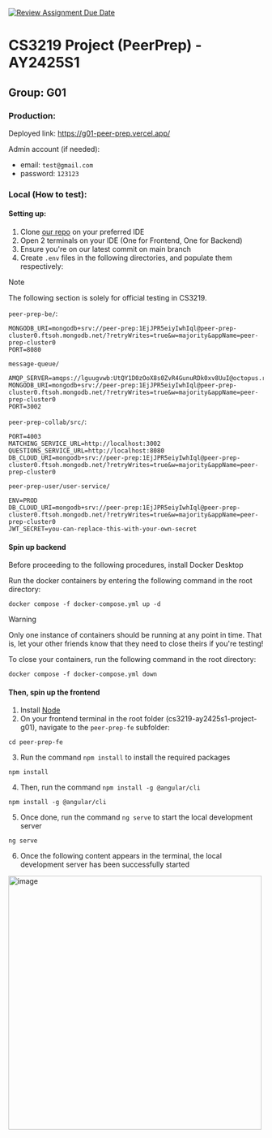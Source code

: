 [![Review Assignment Due Date](https://classroom.github.com/assets/deadline-readme-button-22041afd0340ce965d47ae6ef1cefeee28c7c493a6346c4f15d667ab976d596c.svg)](https://classroom.github.com/a/bzPrOe11)

# CS3219 Project (PeerPrep) - AY2425S1

## Group: G01

### Production:
Deployed link: https://g01-peer-prep.vercel.app/

Admin account (if needed): 
- email: `test@gmail.com`
- password: `123123`

### Local (How to test): 

#### Setting up: 
1. Clone [our repo](https://github.com/CS3219-AY2425S1/cs3219-ay2425s1-project-g01.git) on your preferred IDE
2. Open 2 terminals on your IDE (One for Frontend, One for Backend)
3. Ensure you're on our latest commit on main branch
4. Create `.env` files in the following directories, and populate them respectively:
> [!NOTE]
> The following section is solely for official testing in CS3219.

`peer-prep-be/`:
```
MONGODB_URI=mongodb+srv://peer-prep:1EjJPR5eiyIwhIql@peer-prep-cluster0.ftsoh.mongodb.net/?retryWrites=true&w=majority&appName=peer-prep-cluster0
PORT=8080
```
`message-queue/`
```
AMQP_SERVER=amqps://lguugvwb:UtQY1D0zOoX8s0ZvR4GunuRDk0xv8UuI@octopus.rmq3.cloudamqp.com/lguugvwb
MONGODB_URI=mongodb+srv://peer-prep:1EjJPR5eiyIwhIql@peer-prep-cluster0.ftsoh.mongodb.net/?retryWrites=true&w=majority&appName=peer-prep-cluster0
PORT=3002
```
`peer-prep-collab/src/`:
```
PORT=4003
MATCHING_SERVICE_URL=http://localhost:3002
QUESTIONS_SERVICE_URL=http://localhost:8080
DB_CLOUD_URI=mongodb+srv://peer-prep:1EjJPR5eiyIwhIql@peer-prep-cluster0.ftsoh.mongodb.net/?retryWrites=true&w=majority&appName=peer-prep-cluster0
```
`peer-prep-user/user-service/`
```
ENV=PROD
DB_CLOUD_URI=mongodb+srv://peer-prep:1EjJPR5eiyIwhIql@peer-prep-cluster0.ftsoh.mongodb.net/?retryWrites=true&w=majority&appName=peer-prep-cluster0
JWT_SECRET=you-can-replace-this-with-your-own-secret
```

#### Spin up backend
Before proceeding to the following procedures, install Docker Desktop

Run the docker containers by entering the following command in the root directory:
```
docker compose -f docker-compose.yml up -d
```
> [!WARNING]
> Only one instance of containers should be running at any point in time.
> That is, let your other friends know that they need to close theirs if you're testing!

To close your containers, run the following command in the root directory:
```
docker compose -f docker-compose.yml down
```

#### Then, spin up the frontend 
1. Install [Node](https://docs.npmjs.com/downloading-and-installing-node-js-and-npm)
2. On your frontend terminal in the root folder (cs3219-ay2425s1-project-g01), navigate to the `peer-prep-fe` subfolder:
```
cd peer-prep-fe
```
3. Run the command `npm install` to install the required packages
```
npm install
```
4. Then, run the command `npm install -g @angular/cli`
```
npm install -g @angular/cli
```
5. Once done, run the command `ng serve` to start the local development server
```
ng serve
```
6. Once the following content appears in the terminal, the local development server has been successfully started
<img width="500" alt="image" src="https://github.com/user-attachments/assets/d92add4f-63fa-4456-a62a-c2fdbd2d864c">

